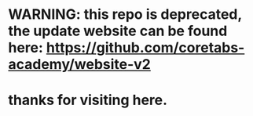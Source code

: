 # WARNING: this repo is deprecated, the update website can be found here: https://github.com/coretabs-academy/website-v2
# thanks for visiting here.
